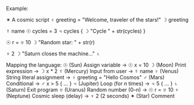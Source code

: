 Example:

✶ A cosmic script
♀ greeting = "Welcome, traveler of the stars!"
☽ greeting

☿ name
☉ cycles = 3
♃ cycles {
    ☽ "Cycle " + str(cycles)
}

☉ r = ♅ 10
☽ "Random star: " + str(r)

♆ 2
☽ "Saturn closes the machine..."
♄



Mapping the language:
☉ (Sun)	Assign variable → ☉ x = 10
☽ (Moon)	Print expression → ☽ x * 2
☿ (Mercury)	Input from user → ☿ name
♀ (Venus)	String literal assignment → ♀ greeting = "Hello Cosmos"
♂ (Mars)	Conditional → ♂ x > 5 { ... }
♃ (Jupiter)	Loop (for n times) → ♃ 5 { ... }
♄ (Saturn)	Exit program
♅ (Uranus)	Random number (0–n) → ☉ r = ♅ 10
♆ (Neptune)	Cosmic sleep (delay) → ♆ 2 (2 seconds)
✶ (Star)	Comment




